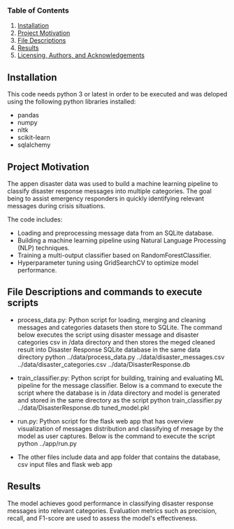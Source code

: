 ### Table of Contents
1. [Installation](#installation)
2. [Project Motivation](#motivation)
3. [File Descriptions](#files)
4. [Results](#results)
5. [Licensing, Authors, and Acknowledgements](#licensing)

## Installation <a name="installation"></a>
This code needs python 3 or latest in order to be executed and was deloped using the following python libraries installed:

- pandas
- numpy
- nltk
- scikit-learn
- sqlalchemy

## Project Motivation<a name="motivation"></a>
The appen disaster data was used to build a machine learning pipeline to classify disaster response messages into multiple categories. The goal being to assist emergency responders in quickly identifying relevant messages during crisis situations.

The code includes:

- Loading and preprocessing message data from an SQLite database.
- Building a machine learning pipeline using Natural Language Processing (NLP) techniques.
- Training a multi-output classifier based on RandomForestClassifier.
- Hyperparameter tuning using GridSearchCV to optimize model performance.

## File Descriptions and commands to execute scripts <a name="files"></a>
- process_data.py: Python script for loading, merging and cleaning messages and categories datasets then store to SQLite. The command below executes the script using disaster message and disaster categories csv in /data directory and then stores the meged cleaned result into Disaster Response SQLite database in the same data directory
  python ../data/process_data.py ../data/disaster_messages.csv ../data/disaster_categories.csv ../data/DisasterResponse.db
  
- train_classifier.py: Python script for building, training and evaluating ML pipeline for the message classifier. Below is a command to execute the script where the database is in /data directory and model is generated and stored in the same directory as the script
  python train_classifier.py ../data/DisasterResponse.db tuned_model.pkl
  
- run.py: Python script for the flask web app that has overview visualization of messages distribution and classifying of mesage by the model as user captures. Below is the command to execute the script
  python ../app/run.py

- The other files include data and app folder that contains the database, csv input files and flask web app  
  
## Results <a name="results"></a>
The model achieves good performance in classifying disaster response messages into relevant categories. Evaluation metrics such as precision, recall, and F1-score are used to assess the model's effectiveness.

